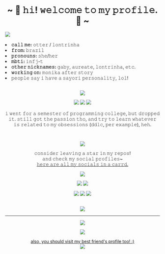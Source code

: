 <body>
<h1 align="center">~ 🦦 𝚑𝚒! 𝚠𝚎𝚕𝚌𝚘𝚖𝚎 𝚝𝚘 𝚖𝚢 𝚙𝚛𝚘𝚏𝚒𝚕𝚎. 🦦 ~</h1>
<div>
<a href="https://www.linkpicture.com/view.php?img=LPic62a68f7261b962108652844"><img src="https://www.linkpicture.com/q/Lontrinha-banner.jpg" type="image"></a> <br><br>
<li>
<b>𝚌𝚊𝚕𝚕 𝚖𝚎:</b> 𝚘𝚝𝚝𝚎𝚛 / 𝚕𝚘𝚗𝚝𝚛𝚒𝚗𝚑𝚊
</li>
<li>
<b>𝚏𝚛𝚘𝚖:</b> 𝚋𝚛𝚊𝚣𝚒𝚕
</li>
<li>
<b>𝚙𝚛𝚘𝚗𝚘𝚞𝚗𝚜:</b> 𝚜𝚑𝚎/𝚑𝚎𝚛
</li>
<li>
<b>𝚖𝚋𝚝𝚒:</b> 𝚒𝚗𝚏𝚓-𝚝
</li>
<li>
<b>𝚘𝚝𝚑𝚎𝚛 𝚗𝚒𝚌𝚔𝚗𝚊𝚖𝚎𝚜:</b> 𝚐𝚊𝚋𝚢, 𝚊𝚞𝚛𝚎𝚊𝚝𝚎, 𝚕𝚘𝚗𝚝𝚛𝚒𝚗𝚑𝚊, 𝚎𝚝𝚌.
</li>
<li>
<b>𝚠𝚘𝚛𝚔𝚒𝚗𝚐 𝚘𝚗:</b> 𝚖𝚘𝚗𝚒𝚔𝚊 𝚊𝚏𝚝𝚎𝚛 𝚜𝚝𝚘𝚛𝚢
</li>
<li>
𝚙𝚎𝚘𝚙𝚕𝚎 𝚜𝚊𝚢 𝚒 𝚑𝚊𝚟𝚎 𝚊 𝚜𝚊𝚢𝚘𝚛𝚒 𝚙𝚎𝚛𝚜𝚘𝚗𝚊𝚕𝚒𝚝𝚢, 𝚕𝚘𝚕!
</li>
<br>
</div>
<div>
<p align="center"><a href="https://www.linkpicture.com/view.php?img=LPic62a690c7285271065973265"><img src="https://www.linkpicture.com/q/4Overlays.png" type="image"></a><br></p>
<p>
</div>
<div>
<p align="center"><img src="https://img.shields.io/badge/python-3670A0?style=for-the-badge&logo=python&logoColor=ffdd54"/> <img src="https://img.shields.io/badge/github-%23121011.svg?style=for-the-badge&logo=github&logoColor=white"/> <img src="https://img.shields.io/badge/Atom-%2366595C.svg?style=for-the-badge&logo=atom&logoColor=white"/><br><br>
𝚒 𝚠𝚎𝚗𝚝 𝚏𝚘𝚛 𝚊 𝚜𝚎𝚖𝚎𝚜𝚝𝚎𝚛 𝚘𝚏 𝚙𝚛𝚘𝚐𝚛𝚊𝚖𝚖𝚒𝚗𝚐 𝚌𝚘𝚕𝚕𝚎𝚐𝚎, 𝚋𝚞𝚝 𝚍𝚛𝚘𝚙𝚙𝚎𝚍 𝚒𝚝. 𝚜𝚝𝚒𝚕𝚕 𝚐𝚘𝚝 𝚝𝚑𝚎 𝚙𝚊𝚜𝚜𝚒𝚘𝚗 𝚝𝚑𝚘, 𝚊𝚗𝚍 𝚝𝚛𝚢 𝚝𝚘 𝚕𝚎𝚊𝚛𝚗 𝚠𝚑𝚊𝚝𝚎𝚟𝚎𝚛 𝚒𝚜 𝚛𝚎𝚕𝚊𝚝𝚎𝚍 𝚝𝚘 𝚖𝚢 𝚘𝚋𝚜𝚎𝚜𝚜𝚒𝚘𝚗𝚜 (𝚍𝚍𝚕𝚌, 𝚙𝚎𝚛 𝚎𝚡𝚊𝚖𝚙𝚕𝚎), 𝚑𝚎𝚑.
</p>
<br>
<p align="center"><a href="https://www.linkpicture.com/view.php?img=LPic62a690c7285271065973265"><img src="https://www.linkpicture.com/q/51Overlays.png" type="image"></a> </p>
<p align="center">𝚌𝚘𝚗𝚜𝚒𝚍𝚎𝚛 𝚕𝚎𝚊𝚟𝚒𝚗𝚐 𝚊 𝚜𝚝𝚊𝚛 𝚒𝚗 𝚖𝚢 𝚛𝚎𝚙𝚘𝚜!<br>
𝚊𝚗𝚍 𝚌𝚑𝚎𝚌𝚔 𝚖𝚢 𝚜𝚘𝚌𝚒𝚊𝚕 𝚙𝚛𝚘𝚏𝚒𝚕𝚎𝚜~<br>
<a href=https://your-otter-friend.carrd.co/>𝚑𝚎𝚛𝚎 𝚊𝚛𝚎 𝚊𝚕𝚕 𝚖𝚢 𝚜𝚘𝚌𝚒𝚊𝚕𝚜 𝚒𝚗 𝚊 𝚌𝚊𝚛𝚛𝚍.</a>
</p>
<p align="center"><a href="https://ko-fi.com/X7X3CTDJH."target="_blank"><img src="https://ko-fi.com/img/githubbutton_sm.svg"/><br>
<p align="center"><a href="https://open.spotify.com/user/aureate." target="_blank"><img src="https://img.shields.io/badge/Spotify-1ED760?style=for-the-badge&logo=spotify&logoColor=white"/></a> <a href="https://discord.gg/suuz4CUWSp" target="_blank"><img src="https://img.shields.io/badge/%3Cwork corner%3E-%237289DA.svg?style=for-the-badge&logo=discord&logoColor=white"/></a></p> <p align="center"><a href="https://www.reddit.com/user/my-otter-self" target="_blank"><img src="https://img.shields.io/badge/Reddit-FF4500?style=for-the-badge&logo=reddit&logoColor=white"/></a> <a href="https://www.tiktok.com/@touchyourhearttwice" target="_blank"><img src="https://img.shields.io/badge/TikTok-%23000000.svg?style=for-the-badge&logo=TikTok&logoColor=white"/></a> <a href="mailto:otter@mon.icu" target="_blank"><img src="https://img.shields.io/badge/Gmail-D14836?style=for-the-badge&logo=gmail&logoColor=white"/></a></p>
</div>
<br>
<div>
<div align="center">
<a href="https://www.linkpicture.com/view.php?img=LPic62a68eb09839234223738"><img src="https://www.linkpicture.com/q/Screens.png" type="image"></a><br>
</div>
<hr>
</div>
</div>
</body>
<p align="center"><img src="https://github-readme-stats.vercel.app/api?username=my-otter-self&show_icons=true&theme=dark&title_color=purple&icon_color=purple&border=purple"/></p>

<p align="center"><a href="https://discord.com/users/190511633636917248"><img src="https://lanyard.cnrad.dev/api/190511633636917248?&idleMessage=otter%20is%20touching%20grass..."/></p>

<p align="center">also, you should visit my best friend's profile too! :)<br>
<a href="https://github.com/dreamscached"><img src="https://github-stats-alpha.vercel.app/api?username=dreamscached&cc=000&tc=fff&ic=fff&bc=000"/></a></p>
